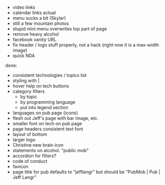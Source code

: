 - video links
- calendar links actual
- menu sucks a bit (Skylar)
- still a few mountain photos
- stupid mini menu overwrites top part of page
- remove heavy alcohol
- facebook vanity URL
- fix header / logo stuff properly, not a hack (right now it is a max-width image)
- quick NDA

done:

- consistent technologies / topics list
- styling with |
- hover help on tech buttons
- category filters
    - by topic
    - by programming language
    - put into legend section
- languages on pub page (icons)
- flesh out Jeff's page with bar image, etc.
- smaller font on tech on pub page
- page headers consistent text font
- layout of bottom
- larger logo
- Christine new brain icon
- statements on alcohol. "public mob"
- accordion for filters?
- code of conduct
- favicon
- page title for pub defaults to "jefflangr" but should be "PubMob | Pub | Jeff Langr"
